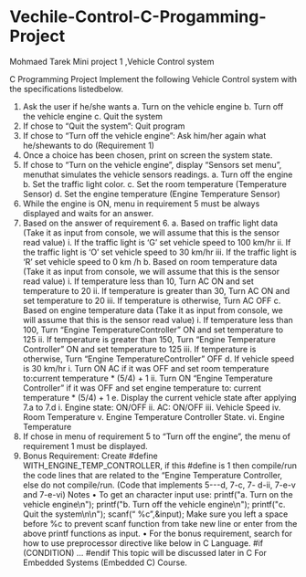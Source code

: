 # Vechile-Control-C-Progamming-Project
Mohmaed Tarek Mini project 1 ,Vehicle Control system

C Programming
Project
Implement the following Vehicle Control system with the specifications listedbelow.
1. Ask the user if he/she wants
a. Turn on the vehicle engine
b. Turn off the vehicle engine
c. Quit the system
2. If chose to “Quit the system”: Quit program
3. If chose to “Turn off the vehicle engine”: Ask him/her again what he/shewants to do
(Requirement 1)
4. Once a choice has been chosen, print on screen the system state.
5. If chose to “Turn on the vehicle engine”, display “Sensors set menu”, menuthat
simulates the vehicle sensors readings.
a. Turn off the engine
b. Set the traffic light color.
c. Set the room temperature (Temperature Sensor)
d. Set the engine temperature (Engine Temperature Sensor)
6. While the engine is ON, menu in requirement 5 must be always displayed and
waits for an answer.
7. Based on the answer of requirement 6.
a. Based on traffic light data (Take it as input from console, we will assume that
this is the sensor read value)
i. If the traffic light is ‘G’ set vehicle speed to 100 km/hr
ii. If the traffic light is ‘O’ set vehicle speed to 30 km/hr
iii. If the traffic light is ‘R’ set vehicle speed to 0 km /h
b. Based on room temperature data (Take it as input from console, we will assume
that this is the sensor read value)
i. If temperature less than 10, Turn AC ON and set
temperature to 20
ii. If temperature is greater than 30, Turn AC ON and set
temperature to 20
iii. If temperature is otherwise, Turn AC OFF
c. Based on engine temperature data (Take it as input from console, we will
assume that this is the sensor read value)
i. If temperature less than 100, Turn “Engine TemperatureController”
ON and set temperature to 125
ii. If temperature is greater than 150, Turn “Engine Temperature
Controller” ON and set temperature to 125
iii. If temperature is otherwise, Turn “Engine TemperatureController”
OFF
d. If vehicle speed is 30 km/hr
i. Turn ON AC if it was OFF and set room temperature to:current
temperature * (5/4) + 1
ii. Turn ON “Engine Temperature Controller” if it was OFF and set engine
temperature to: current temperature * (5/4) + 1
e. Display the current vehicle state after applying 7.a to 7.d
i. Engine state: ON/OFF
ii. AC: ON/OFF
iii. Vehicle Speed
iv. Room Temperature
v. Engine Temperature Controller State.
vi. Engine Temperature
8. If chose in menu of requirement 5 to “Turn off the engine”, the menu of
requirement 1 must be displayed.
9. Bonus Requirement: Create #define WITH_ENGINE_TEMP_CONTROLLER, if this
#define is 1 then compile/run the code lines that are related to the “Engine
Temperature Controller, else do not compile/run. (Code that implements 5---d, 7-­­c, 7-­­
d-­­ii, 7-e-v and 7-e-vi)
Notes
• To get an character input use:
printf("a. Turn on the vehicle engine\n");
printf("b. Turn off the vehicle engine\n");
printf("c. Quit the system\n\n");
scanf(“ %c”,&input);
Make sure you left a space before %c to prevent scanf function from take new line or
enter from the above printf functions as input.
• For the bonus requirement, search for how to use preprocessor directive like below in
C Language.
#if (CONDITION)
…
#endif
This topic will be discussed later in C For Embedded Systems (Embedded C) Course.

